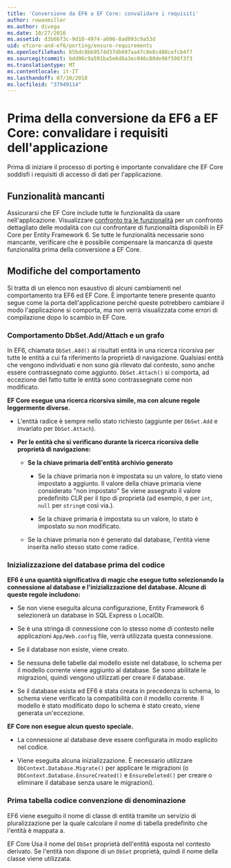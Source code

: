 ```yaml
---
title: 'Conversione da EF6 a EF Core: convalidare i requisiti'
author: rowanmiller
ms.author: divega
ms.date: 10/27/2016
ms.assetid: d3b66f3c-9d10-4974-a090-8ad093c9a53d
uid: efcore-and-ef6/porting/ensure-requirements
ms.openlocfilehash: 65bdc8bb9574d37db697aa47c8e8c480cefcb4f7
ms.sourcegitcommit: bdd06c9a591ba5e6d6a3ec046c80de98f598f3f3
ms.translationtype: MT
ms.contentlocale: it-IT
ms.lasthandoff: 07/10/2018
ms.locfileid: "37949114"
---
```

# <a name="before-porting-from-ef6-to-ef-core-validate-your-applications-requirements"></a>Prima della conversione da EF6 a EF Core: convalidare i requisiti dell'applicazione

Prima di iniziare il processo di porting è importante convalidare che EF Core soddisfi i requisiti di accesso di dati per l'applicazione.

## <a name="missing-features"></a>Funzionalità mancanti

Assicurarsi che EF Core include tutte le funzionalità da usare nell'applicazione. Visualizzare [confronto tra le funzionalità](../features.md) per un confronto dettagliato delle modalità con cui confrontare di funzionalità disponibili in EF Core per Entity Framework 6. Se tutte le funzionalità necessarie sono mancante, verificare che è possibile compensare la mancanza di queste funzionalità prima della conversione a EF Core.

## <a name="behavior-changes"></a>Modifiche del comportamento

Si tratta di un elenco non esaustivo di alcuni cambiamenti nel comportamento tra EF6 ed EF Core. È importante tenere presente quanto segue come la porta dell'applicazione perché queste potrebbero cambiare il modo l'applicazione si comporta, ma non verrà visualizzata come errori di compilazione dopo lo scambio in EF Core.

### <a name="dbsetaddattach-and-graph-behavior"></a>Comportamento DbSet.Add/Attach e un grafo

In EF6, chiamata `DbSet.Add()` ai risultati entità in una ricerca ricorsiva per tutte le entità a cui fa riferimento la proprietà di navigazione. Qualsiasi entità che vengono individuati e non sono già rilevato dal contesto, sono anche essere contrassegnato come aggiunto. `DbSet.Attach()` si comporta, ad eccezione del fatto tutte le entità sono contrassegnate come non modificato.

**EF Core esegue una ricerca ricorsiva simile, ma con alcune regole leggermente diverse.**

*  L'entità radice è sempre nello stato richiesto (aggiunte per `DbSet.Add` e invariato per `DbSet.Attach`).

*  **Per le entità che si verificano durante la ricerca ricorsiva delle proprietà di navigazione:**

    *  **Se la chiave primaria dell'entità archivio generato**

        * Se la chiave primaria non è impostata su un valore, lo stato viene impostato a aggiunto. Il valore della chiave primaria viene considerato "non impostato" Se viene assegnato il valore predefinito CLR per il tipo di proprietà (ad esempio, `0` per `int`, `null` per `string`e così via.).

        * Se la chiave primaria è impostata su un valore, lo stato è impostato su non modificato.

    *  Se la chiave primaria non è generato dal database, l'entità viene inserita nello stesso stato come radice.

### <a name="code-first-database-initialization"></a>Inizializzazione del database prima del codice

**EF6 è una quantità significativa di magic che esegue tutto selezionando la connessione al database e l'inizializzazione del database. Alcune di queste regole includono:**

* Se non viene eseguita alcuna configurazione, Entity Framework 6 selezionerà un database in SQL Express o LocalDb.

* Se è una stringa di connessione con lo stesso nome di contesto nelle applicazioni `App/Web.config` file, verrà utilizzata questa connessione.

* Se il database non esiste, viene creato.

* Se nessuna delle tabelle dal modello esiste nel database, lo schema per il modello corrente viene aggiunto al database. Se sono abilitate le migrazioni, quindi vengono utilizzati per creare il database.

* Se il database esista ed EF6 è stata creata in precedenza lo schema, lo schema viene verificato la compatibilità con il modello corrente. Il modello è stato modificato dopo lo schema è stato creato, viene generata un'eccezione.

**EF Core non esegue alcun questo speciale.**

* La connessione al database deve essere configurata in modo esplicito nel codice.

* Viene eseguita alcuna inizializzazione. È necessario utilizzare `DbContext.Database.Migrate()` per applicare le migrazioni (o `DbContext.Database.EnsureCreated()` e `EnsureDeleted()` per creare o eliminare il database senza usare le migrazioni).

### <a name="code-first-table-naming-convention"></a>Prima tabella codice convenzione di denominazione

EF6 viene eseguito il nome di classe di entità tramite un servizio di pluralizzazione per la quale calcolare il nome di tabella predefinito che l'entità è mappata a.

EF Core Usa il nome del `DbSet` proprietà dell'entità esposta nel contesto derivato. Se l'entità non dispone di un `DbSet` proprietà, quindi il nome della classe viene utilizzata.
